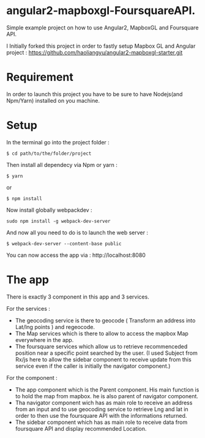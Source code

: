 # angular2-mapboxgl-FoursquareAPI.

Simple example project on how to use Angular2, MapboxGL and Foursquare API.

I Initially forked this project in order to fastly setup Mapbox GL and Angular project : https://github.com/haoliangyu/angular2-mapboxgl-starter.git


# Requirement

In order to launch this project you have to be sure to have Nodejs(and Npm/Yarn) installed on you machine.

# Setup 

In the terminal go into the project folder :

```
$ cd path/to/the/folder/project
```

Then install all dependecy via Npm or yarn :

```
$ yarn 
```

or

```
$ npm install
```

Now install globally webpackdev :

```
sudo npm install -g webpack-dev-server 
```

And now all you need to do is to launch the web server :

```
$ webpack-dev-server --content-base public
```

You can now access the app via : http://localhost:8080


# The app 

There is exactly 3 component in this app and 3 services.

For the services :

- The geocoding service is there to geocode ( Transform an address into Lat/lng points ) and regeocode.
- The Map services which is there to allow to access the mapbox Map everywhere in the app.
- The foursquare services which allow us to retrieve recommenceded position near a specific point searched by the user.
(I used Subject from Rx/js here to allow the sidebar component to receive update from this service even if the caller is initially the navigator component.)

For the component :

- The app component which is the Parent component. His main function is to hold the map from mapbox. he is also parent of navigator component.
- Tha navigator component wich has as main role to receive an address from an input and to use geocoding service to retrieve Lng and lat in order to then use the foursquare API with the informations returned.
- The sidebar component which has as main role to receive data from foursquare API and display recommended Location.
